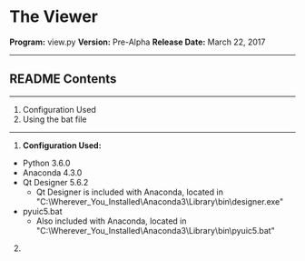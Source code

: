 # The Viewer

**Program:**		view.py
**Version:**		Pre-Alpha
**Release Date:**	March 22, 2017

---

## README Contents
---

1. Configuration Used
2. Using the bat file

---

1. **Configuration Used:**
  * Python 3.6.0
  * Anaconda 4.3.0
  * Qt Designer 5.6.2 
    * Qt Designer is included with Anaconda, located in "C:\Wherever_You_Installed\Anaconda3\Library\bin\designer.exe"
  * pyuic5.bat
    * Also included with Anaconda, located in "C:\Wherever_You_Installed\Anaconda3\Library\bin\pyuic5.bat"

2.